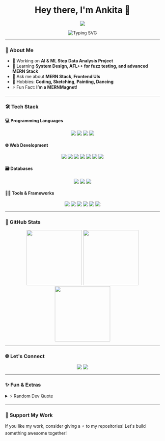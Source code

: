 <h1 align="center">Hey there, I'm Ankita 👋</h1>
<p align="center">
  <img src="https://img.shields.io/badge/Computer%20Science%20Student-NT%20Warangal-brightgreen" />
</p>

<p align="center">
  <img src="https://readme-typing-svg.demolab.com?font=Fira+Code&weight=500&size=26&pause=1000&color=F73C76&center=true&vCenter=true&width=440&lines=MERN+Stack+Developer;Passionate+Coder;Lifelong+Learner" alt="Typing SVG"/>
</p>

---

### 🦄 **About Me**
- 🔭 Working on **AI & ML Step Data Analysis Project**
- 🌱 Learning **System Design, AFL++ for fuzz testing, and advanced MERN Stack**
- 💬 Ask me about **MERN Stack, Frontend UIs**
- 🎨 Hobbies: **Coding, Sketching, Painting, Dancing**
- ⚡ Fun Fact: **I’m a MERNMagnet!**

---

### 🛠 **Tech Stack**

#### 💻 **Programming Languages**
<p align="center">
  <img src="https://img.shields.io/badge/JavaScript-F7DF1E?style=for-the-badge&logo=javascript&logoColor=black"/>
  <img src="https://img.shields.io/badge/Python-3776AB?style=for-the-badge&logo=python&logoColor=white"/>
  <img src="https://img.shields.io/badge/C++-00599C?style=for-the-badge&logo=c%2B%2B&logoColor=white"/>
  <img src="https://img.shields.io/badge/C-A8B9CC?style=for-the-badge&logo=c&logoColor=black"/>
</p>

#### 🌐 **Web Development**
<p align="center">
  <img src="https://img.shields.io/badge/HTML5-E34F26?style=for-the-badge&logo=html5&logoColor=white"/>
  <img src="https://img.shields.io/badge/CSS3-1572B6?style=for-the-badge&logo=css3&logoColor=white"/>
  <img src="https://img.shields.io/badge/React-61DAFB?style=for-the-badge&logo=react&logoColor=black"/>
  <img src="https://img.shields.io/badge/Next.js-000000?style=for-the-badge&logo=nextdotjs&logoColor=white"/>
  <img src="https://img.shields.io/badge/TailwindCSS-38B2AC?style=for-the-badge&logo=tailwind-css&logoColor=white"/>
  <img src="https://img.shields.io/badge/Express.js-404D59?style=for-the-badge"/>
  <img src="https://img.shields.io/badge/Node.js-339933?style=for-the-badge&logo=nodedotjs&logoColor=white"/>
</p>

#### 🗃️ **Databases**
<p align="center">
  <img src="https://img.shields.io/badge/MongoDB-47A248?style=for-the-badge&logo=mongodb&logoColor=white"/>
  <img src="https://img.shields.io/badge/MySQL-4479A1?style=for-the-badge&logo=mysql&logoColor=white"/>
  <img src="https://img.shields.io/badge/PostgreSQL-336791?style=for-the-badge&logo=postgresql&logoColor=white"/>
</p>

#### 🧑‍🔧 **Tools & Frameworks**
<p align="center">
  <img src="https://img.shields.io/badge/Git-F05032?style=for-the-badge&logo=git&logoColor=white"/>
  <img src="https://img.shields.io/badge/GitHub-181717?style=for-the-badge&logo=github&logoColor=white"/>
  <img src="https://img.shields.io/badge/Docker-2496ED?style=for-the-badge&logo=docker&logoColor=white"/>
  <img src="https://img.shields.io/badge/Postman-FF6C37?style=for-the-badge&logo=postman&logoColor=white"/>
  <img src="https://img.shields.io/badge/VS%20Code-007ACC?style=for-the-badge&logo=visualstudiocode&logoColor=white"/>
  <img src="https://img.shields.io/badge/Jupyter-F37626?style=for-the-badge&logo=jupyter&logoColor=white"/>
</p>


---

### 🚀 **GitHub Stats**
<div align="center">
  <img height="180em" src="https://github-readme-stats.vercel.app/api?username=Ankita1621&show_icons=true&hide_border=true&theme=tokyonight" />
  <img height="180em" src="https://github-readme-streak-stats.herokuapp.com/?user=Ankita1621&theme=tokyonight" />
  <img height="180em" src="https://github-readme-stats.vercel.app/api/top-langs/?username=Ankita1621&layout=compact&hide_border=true&theme=tokyonight"/>
</div>

---

### 🌐 **Let's Connect**
<p align="center">
  <a href="https://linkedin.com/in/ankita-shah-476838249/"><img src="https://img.shields.io/badge/LinkedIn-0A66C2?style=for-the-badge&logo=linkedin&logoColor=white" /></a>
  <a href="mailto:ankita16.taurus01@gmail.com"><img src="https://img.shields.io/badge/Email-D14836?style=for-the-badge&logo=gmail&logoColor=white" /></a>
</p>

---

### ✨ **Fun & Extras**
<details>
  <summary>⚡ Random Dev Quote</summary>
  <p align="center">
    <img src="https://quotes-github-readme.vercel.app/api?type=horizontal&theme=radical" alt="Dev Quote"/>
  </p>
</details>

---

### 💖 **Support My Work**
If you like my work, consider giving a ⭐ to my repositories! Let's build something awesome together!  
